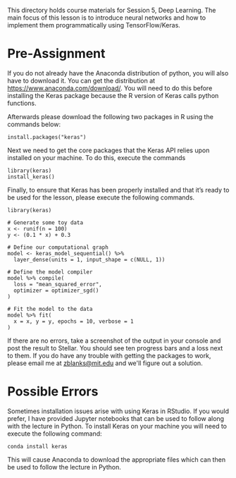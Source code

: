 This directory holds course materials for Session 5, Deep Learning. The main focus of this lesson is to introduce neural networks 
and how to implement them programmatically using TensorFlow/Keras. 

# Pre-Assignment

If you do not already have the Anaconda distribution of python, you will also have to download it. You can get the distribution at https://www.anaconda.com/download/. You will need to do this before installing the Keras package because the R version of Keras calls python functions. 

Afterwards please download the following two packages in R using the commands below:

```{r}
install.packages("keras")
```

Next we need to get the core packages that the Keras API relies upon installed on your machine. To do this, execute the commands
```{r}
library(keras)
install_keras()
```

Finally, to ensure that Keras has been properly installed and that it’s ready to be used for the lesson, please execute the following commands. 

```{r}
library(keras)

# Generate some toy data 
x <- runif(n = 100)
y <- (0.1 * x) + 0.3

# Define our computational graph
model <- keras_model_sequential() %>% 
  layer_dense(units = 1, input_shape = c(NULL, 1))

# Define the model compiler
model %>% compile(
  loss = "mean_squared_error",
  optimizer = optimizer_sgd()
)

# Fit the model to the data
model %>% fit(
  x = x, y = y, epochs = 10, verbose = 1
)
```

If there are no errors, take a screenshot of the output in your console and post the result to Stellar. 
You should see ten progress bars and a loss next to them. If you do have any trouble with getting 
the packages to work, please email me at zblanks@mit.edu and we'll figure out a solution.

# Possible Errors
Sometimes installation issues arise with using Keras in RStudio. If you would prefer, I have provided Jupyter notebooks
that can be used to follow along with the lecture in Python. To install Keras on your machine you will need to execute
the following command:

`conda install keras`

This will cause Anaconda to download the appropriate files which can then be used to follow the lecture in Python.
